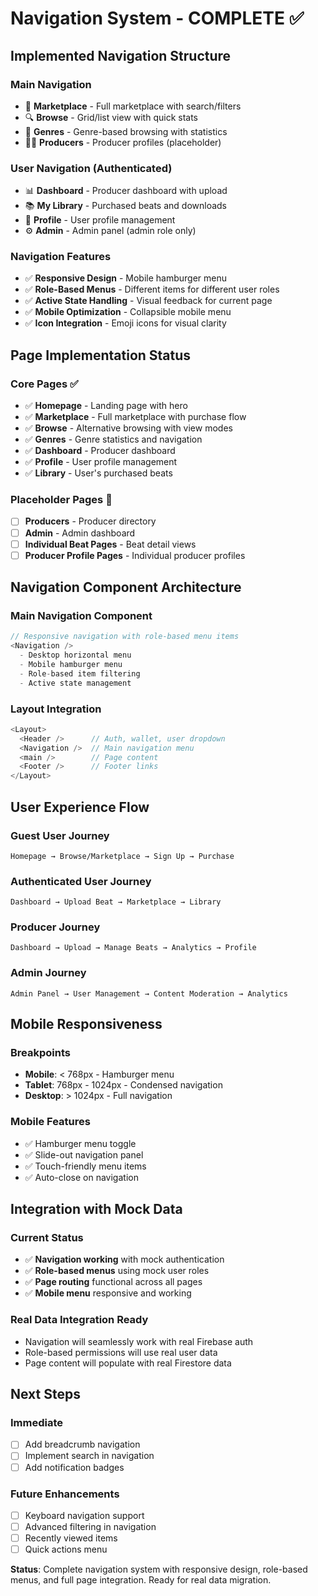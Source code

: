 # Navigation System - COMPLETE ✅

## Implemented Navigation Structure

### Main Navigation
- 🛒 **Marketplace** - Full marketplace with search/filters
- 🔍 **Browse** - Grid/list view with quick stats
- 🎵 **Genres** - Genre-based browsing with statistics
- 👨‍🎤 **Producers** - Producer profiles (placeholder)

### User Navigation (Authenticated)
- 📊 **Dashboard** - Producer dashboard with upload
- 📚 **My Library** - Purchased beats and downloads
- 👤 **Profile** - User profile management
- ⚙️ **Admin** - Admin panel (admin role only)

### Navigation Features
- ✅ **Responsive Design** - Mobile hamburger menu
- ✅ **Role-Based Menus** - Different items for different user roles
- ✅ **Active State Handling** - Visual feedback for current page
- ✅ **Mobile Optimization** - Collapsible mobile menu
- ✅ **Icon Integration** - Emoji icons for visual clarity

## Page Implementation Status

### Core Pages ✅
- ✅ **Homepage** - Landing page with hero
- ✅ **Marketplace** - Full marketplace with purchase flow
- ✅ **Browse** - Alternative browsing with view modes
- ✅ **Genres** - Genre statistics and navigation
- ✅ **Dashboard** - Producer dashboard
- ✅ **Profile** - User profile management
- ✅ **Library** - User's purchased beats

### Placeholder Pages 🚧
- [ ] **Producers** - Producer directory
- [ ] **Admin** - Admin dashboard
- [ ] **Individual Beat Pages** - Beat detail views
- [ ] **Producer Profile Pages** - Individual producer profiles

## Navigation Component Architecture

### Main Navigation Component
```typescript
// Responsive navigation with role-based menu items
<Navigation />
  - Desktop horizontal menu
  - Mobile hamburger menu
  - Role-based item filtering
  - Active state management
```

### Layout Integration
```typescript
<Layout>
  <Header />      // Auth, wallet, user dropdown
  <Navigation />  // Main navigation menu
  <main />        // Page content
  <Footer />      // Footer links
</Layout>
```

## User Experience Flow

### Guest User Journey
```
Homepage → Browse/Marketplace → Sign Up → Purchase
```

### Authenticated User Journey
```
Dashboard → Upload Beat → Marketplace → Library
```

### Producer Journey
```
Dashboard → Upload → Manage Beats → Analytics → Profile
```

### Admin Journey
```
Admin Panel → User Management → Content Moderation → Analytics
```

## Mobile Responsiveness

### Breakpoints
- **Mobile**: < 768px - Hamburger menu
- **Tablet**: 768px - 1024px - Condensed navigation
- **Desktop**: > 1024px - Full navigation

### Mobile Features
- ✅ Hamburger menu toggle
- ✅ Slide-out navigation panel
- ✅ Touch-friendly menu items
- ✅ Auto-close on navigation

## Integration with Mock Data

### Current Status
- ✅ **Navigation working** with mock authentication
- ✅ **Role-based menus** using mock user roles
- ✅ **Page routing** functional across all pages
- ✅ **Mobile menu** responsive and working

### Real Data Integration Ready
- Navigation will seamlessly work with real Firebase auth
- Role-based permissions will use real user data
- Page content will populate with real Firestore data

## Next Steps

### Immediate
- [ ] Add breadcrumb navigation
- [ ] Implement search in navigation
- [ ] Add notification badges

### Future Enhancements
- [ ] Keyboard navigation support
- [ ] Advanced filtering in navigation
- [ ] Recently viewed items
- [ ] Quick actions menu

**Status**: Complete navigation system with responsive design, role-based menus, and full page integration. Ready for real data migration.
